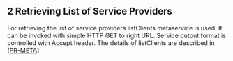 ## 2 Retrieving List of Service Providers

For retrieving the list of service providers listClients metaservice is used. It can be invoked with simple HTTP GET to
right URL. Service output format is controlled with Accept header. The details of listClients are described in
\[[PR-META](#Ref_PR-META)\].